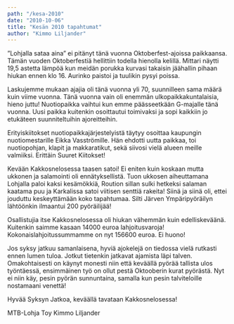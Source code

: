 ```yaml
---
path: "/kesa-2010"
date: "2010-10-06"
title: "Kesän 2010 tapahtumat"
author: "Kimmo Liljander"
---
```

”Lohjalla sataa aina” ei pitänyt tänä vuonna Oktoberfest-ajoissa paikkaansa. Tämän vuoden Oktoberfestiä hellittiin todella hienolla kelillä. Mittari näytti 19,5 astetta lämpöä kun meidän porukka kurvasi takaisin jäähallin pihaan hiukan ennen klo 16. Aurinko paistoi ja tuulikin pysyi poissa.

Laskujemme mukaan ajajia oli tänä vuonna yli 70, suunnilleen sama määrä kuin viime vuonna. Tänä vuonna vain oli enemmän ulkopaikkakuntalaisia, hieno juttu! Nuotiopaikka vaihtui kun emme päässeetkään G-majalle tänä vuonna. Uusi paikka kuitenkin osoittautui toimivaksi ja sopi kaikkiin jo etukäteen suunniteltuihin ajoreitteihin.

Erityiskiitokset nuotiopaikkajärjestelyistä täytyy osoittaa kaupungin nuotiomestarille Eikka Vasströmille. Hän ehdotti uutta paikkaa, toi nuotiopohjan, klapit ja makkaratikut, sekä siivosi vielä alueen meille valmiiksi. Erittäin Suuret Kiitokset!

Kevään Kakkosnelosessa taasen satoi! Ei eniten kuin koskaan mutta ukkonen ja salamointi oli ennätyksellistä. Tuon ukkosen aiheuttamana Lohjalla paloi kaksi kesämökkiä, Roution sillan sulki hetkeksi salaman kaatama puu ja Karkalissa satoi viitisen senttiä rakeita! Siinä ja siinä oli, ettei jouduttu keskeyttämään koko tapahtumaa. Silti Järven Ympäripyöräilyn lähtöönkin ilmaantui 200 pyöräilijää!

Osallistujia itse Kakkosnelosessa oli hiukan vähemmän kuin edelliskeväänä. Kuitenkin saimme kasaan 14000 euroa lahjoitusvaroja! Kokonaislahjoitussummamme on nyt 156600 euroa. Ei huono!

Jos syksy jatkuu samanlaisena, hyviä ajokelejä on tiedossa vielä rutkasti ennen lumen tuloa.
Jotkut tietenkin jatkavat ajamista läpi talven. Omakohtaisesti on käynyt monesti niin että keväällä pyörää tallista ulos työntäessä, ensimmäinen työ on ollut pestä Oktooberin kurat pyörästä. Nyt ei niin käy, pesin pyörän sunnuntaina, samalla kun pesin talviteloille nostamaani venettä!

Hyvää Syksyn Jatkoa, keväällä tavataan Kakkosnelosessa!

MTB-Lohja Toy
Kimmo Liljander